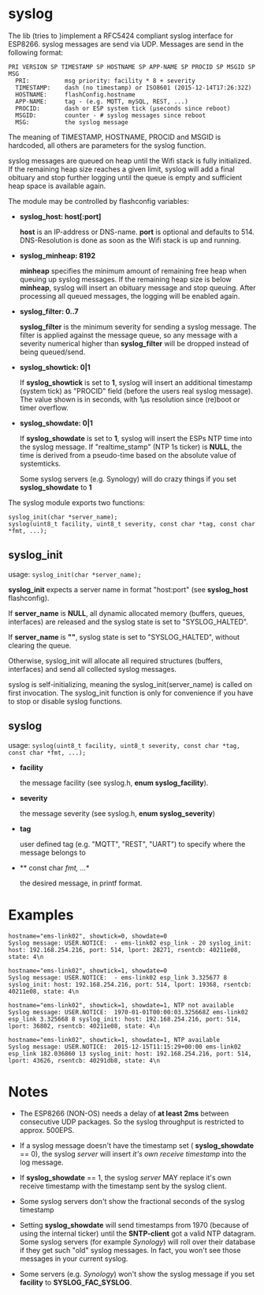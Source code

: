 syslog
======

The lib (tries to )implement a RFC5424 compliant syslog interface for ESP8266. syslog
messages are send via UDP. Messages are send in the following format:

```
PRI VERSION SP TIMESTAMP SP HOSTNAME SP APP-NAME SP PROCID SP MSGID SP MSG
  PRI:          msg priority: facility * 8 + severity
  TIMESTAMP:    dash (no timestamp) or ISO8601 (2015-12-14T17:26:32Z)
  HOSTNAME:     flashConfig.hostname
  APP-NAME:     tag - (e.g. MQTT, mySQL, REST, ...)
  PROCID:       dash or ESP system tick (µseconds since reboot)
  MSGID:        counter - # syslog messages since reboot
  MSG:          the syslog message
```

The meaning of TIMESTAMP, HOSTNAME, PROCID and MSGID is hardcoded, all others are parameters for the syslog function.

syslog messages are queued on heap until the Wifi stack is fully initialized.
If the remaining heap size reaches a given limit, syslog will add a final obituary
and stop further logging until the queue is empty and sufficient heap space is
available again.

The module may be controlled by flashconfig variables:

* **syslog_host: host[:port]**

    **host** is an IP-address or DNS-name. **port** is optional and defaults to 514.
DNS-Resolution is done as soon as the Wifi stack is up and running.

* **syslog_minheap: 8192**

    **minheap** specifies the minimum amount of remaining free heap when queuing up
syslog messages. If the remaining heap size is below **minheap**, syslog will insert
an obituary message and stop queuing. After processing all queued messages, the
logging will be enabled again.

* **syslog_filter: 0..7**

    **syslog_filter** is the minimum severity for sending a syslog message. The filter
is applied against the message queue, so any message with a severity numerical higher
than **syslog_filter** will be dropped instead of being queued/send.

* **syslog_showtick: 0|1**

    If **syslog_showtick** is set to **1**, syslog will insert an additional timestamp
(system tick) as "PROCID" field (before the users real syslog message).
The value shown is in seconds, with 1µs resolution since (re)boot or timer overflow.

* **syslog_showdate: 0|1**

    If **syslog_showdate** is set to **1**, syslog will insert the ESPs NTP time
into the syslog message. If "realtime_stamp" (NTP 1s ticker) is **NULL**, the
time is derived from a pseudo-time based on the absolute value of systemticks.

    Some syslog servers (e.g. Synology) will do crazy things if you set **syslog_showdate** to **1**


The syslog module exports two functions:

```
syslog_init(char *server_name);
syslog(uint8_t facility, uint8_t severity, const char *tag, const char *fmt, ...);
```

syslog_init
-----------
usage: `syslog_init(char *server_name);`

**syslog_init** expects a server name in format "host:port" (see **syslog_host** flashconfig).

If **server_name** is **NULL**, all dynamic allocated memory (buffers, queues, interfaces)
are released and the syslog state is set to "SYSLOG_HALTED".

If **server_name** is **""**, syslog state is set to "SYSLOG_HALTED", without clearing
the queue.

Otherwise, syslog_init will allocate all required structures (buffers, interfaces) and
send all collected syslog messages.

syslog is self-initializing, meaning the syslog_init(server_name) is called on first
invocation. The syslog_init function is only for convenience if you have to stop or disable syslog functions.


syslog
------
usage: `syslog(uint8_t facility, uint8_t severity, const char *tag, const char *fmt, ...);`

* **facility**

    the message facility (see syslog.h, **enum syslog_facility**).

* **severity**

    the message severity (see syslog.h, **enum syslog_severity**)

* **tag**

    user defined tag (e.g. "MQTT", "REST", "UART") to specify where the message belongs to

* ** const char *fmt, ...**

    the desired message, in printf format.

Examples
========
    hostname="ems-link02", showtick=0, showdate=0
    Syslog message: USER.NOTICE:  - ems-link02 esp_link - 20 syslog_init: host: 192.168.254.216, port: 514, lport: 28271, rsentcb: 40211e08, state: 4\n

    hostname="ems-link02", showtick=1, showdate=0
    Syslog message: USER.NOTICE:  - ems-link02 esp_link 3.325677 8 syslog_init: host: 192.168.254.216, port: 514, lport: 19368, rsentcb: 40211e08, state: 4\n

    hostname="ems-link02", showtick=1, showdate=1, NTP not available
    Syslog message: USER.NOTICE:  1970-01-01T00:00:03.325668Z ems-link02 esp_link 3.325668 8 syslog_init: host: 192.168.254.216, port: 514, lport: 36802, rsentcb: 40211e08, state: 4\n

    hostname="ems-link02", showtick=1, showdate=1, NTP available
    Syslog message: USER.NOTICE:  2015-12-15T11:15:29+00:00 ems-link02 esp_link 182.036860 13 syslog_init: host: 192.168.254.216, port: 514, lport: 43626, rsentcb: 40291db8, state: 4\n

Notes
=====
+ The ESP8266 (NON-OS) needs a delay of **at least 2ms** between consecutive UDP packages. So the syslog throughput is restricted to approx. 500EPS.

+ If a syslog message doesn't have the timestamp set ( **syslog_showdate** == 0), the syslog _server_ will insert _it's own receive timestamp_ into the log message.

+ If **syslog_showdate** == 1, the syslog _server_ MAY replace it's own receive timestamp with the timestamp sent by the syslog client.

+ Some syslog servers don't show the fractional seconds of the syslog timestamp

+ Setting **syslog_showdate** will send timestamps from 1970 (because of using the internal ticker) until the **SNTP-client** got a valid NTP datagram. Some syslog servers (for example _Synology_) will roll over their database if they get such "old" syslog messages. In fact, you won't see those messages in your current syslog.

+ Some servers (e.g. _Synology_) won't show the syslog message if you set **facility** to **SYSLOG_FAC_SYSLOG**.
